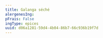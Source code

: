 ```yaml
---
title: Galanga séché
alergenesIng:
pFrais: False
ingType: epices
uuid: d06a1281-59d4-4b04-86b7-66c936b19f7d
---
```

